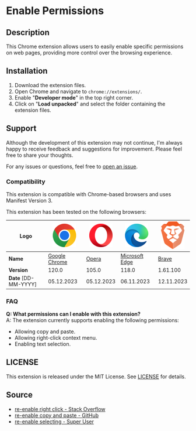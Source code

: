 # Enable Permissions

## Description

This Chrome extension allows users to easily enable specific permissions on web pages, providing more control over the browsing experience.

## Installation

1. Download the extension files.
2. Open Chrome and navigate to `chrome://extensions/`.
3. Enable "**Developer mode**" in the top right corner.
4. Click on "**Load unpacked**" and select the folder containing the extension files.

## Support

Although the development of this extension may not continue, I'm always happy to receive feedback and suggestions for improvement. Please feel free to share your thoughts.

For any issues or questions, feel free to [open an issue](https://github.com/MouadBourbian/enable-permissions/issues).

### Compatibility

This extension is compatible with Chrome-based browsers and uses Manifest Version 3.

This extension has been tested on the following browsers:

| **Logo**              | ![Google Chrome](./images/logo/brand_logo/chrome_logo.png) | ![Opera](./images/logo/brand_logo/opera_logo.png) | ![Microsoft Edge](./images/logo/brand_logo/edge_logo.png)                   | ![Brave](./images/logo/brand_logo/brave_logo.png) |
| --------------------- | ---------------------------------------------------------- | ------------------------------------------------- | --------------------------------------------------------------------------- | ------------------------------------------------- |
| **Name**              | [Google Chrome](https://www.google.com/intl/en_us/chrome/) | [Opera](https://www.opera.com/)                   | [Microsoft Edge](https://www.microsoft.com/en-us/edge/download?form=MA13FJ) | [Brave](https://brave.com/)                       |
| **Version**           | 120.0                                                      | 105.0                                             | 118.0                                                                       | 1.61.100                                          |
| **Date** [DD-MM-YYYY] | 05.12.2023                                                 | 05.12.2023                                        | 06.11.2023                                                                  | 12.11.2023                                        |

### FAQ

**Q: What permissions can I enable with this extension?** <br>
A: The extension currently supports enabling the following permissions:
   - Allowing copy and paste.
   - Allowing right-click context menu.
   - Enabling text selection.

## LICENSE

This extension is released under the MIT License. See [LICENSE](LICENSE) for details.

## Source

- [re-enable right click - Stack Overflow](https://stackoverflow.com/questions/21335136/how-to-re-enable-right-click-so-that-i-can-inspect-html-elements-in-chrome)
- [re-enable copy and paste - GitHub](https://gist.github.com/Gustavo-Kuze/32959786ce55b2c3751629e40c75c935)
- [re-enable selecting - Super User](https://superuser.com/questions/1282718/how-do-websites-block-selecting-text-and-how-do-i-unblock-that)

